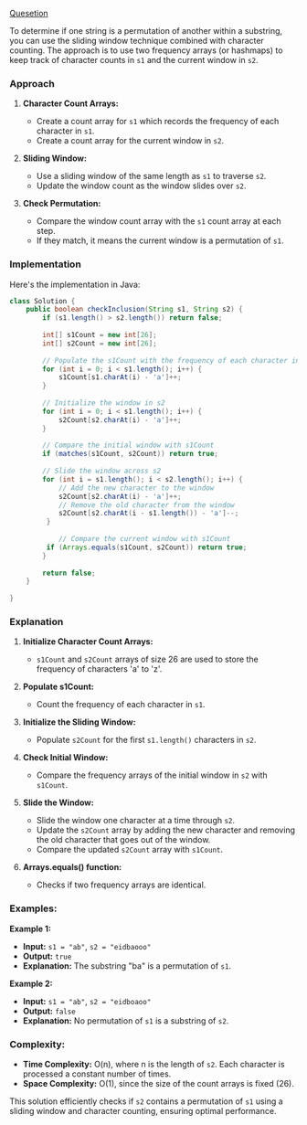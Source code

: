 [Quesetion](https://leetcode.com/problems/permutation-in-string/submissions/1286240894/)

To determine if one string is a permutation of another within a substring, you can use the sliding window technique combined with character counting. The approach is to use two frequency arrays (or hashmaps) to keep track of character counts in `s1` and the current window in `s2`. 

### Approach

1. **Character Count Arrays:**
   - Create a count array for `s1` which records the frequency of each character in `s1`.
   - Create a count array for the current window in `s2`.

2. **Sliding Window:**
   - Use a sliding window of the same length as `s1` to traverse `s2`.
   - Update the window count as the window slides over `s2`.

3. **Check Permutation:**
   - Compare the window count array with the `s1` count array at each step.
   - If they match, it means the current window is a permutation of `s1`.

### Implementation

Here's the implementation in Java:

```java
class Solution {
    public boolean checkInclusion(String s1, String s2) {
        if (s1.length() > s2.length()) return false;
        
        int[] s1Count = new int[26];
        int[] s2Count = new int[26];
        
        // Populate the s1Count with the frequency of each character in s1
        for (int i = 0; i < s1.length(); i++) {
            s1Count[s1.charAt(i) - 'a']++;
        }
        
        // Initialize the window in s2
        for (int i = 0; i < s1.length(); i++) {
            s2Count[s2.charAt(i) - 'a']++;
        }
        
        // Compare the initial window with s1Count
        if (matches(s1Count, s2Count)) return true;
        
        // Slide the window across s2
        for (int i = s1.length(); i < s2.length(); i++) {
            // Add the new character to the window
            s2Count[s2.charAt(i) - 'a']++;
            // Remove the old character from the window
            s2Count[s2.charAt(i - s1.length()) - 'a']--;
         }
            
            // Compare the current window with s1Count
         if (Arrays.equals(s1Count, s2Count)) return true;
        }
        
        return false;
    }
    
}
```

### Explanation

1. **Initialize Character Count Arrays:**
   - `s1Count` and `s2Count` arrays of size 26 are used to store the frequency of characters 'a' to 'z'.

2. **Populate s1Count:**
   - Count the frequency of each character in `s1`.

3. **Initialize the Sliding Window:**
   - Populate `s2Count` for the first `s1.length()` characters in `s2`.

4. **Check Initial Window:**
   - Compare the frequency arrays of the initial window in `s2` with `s1Count`.

5. **Slide the Window:**
   - Slide the window one character at a time through `s2`.
   - Update the `s2Count` array by adding the new character and removing the old character that goes out of the window.
   - Compare the updated `s2Count` array with `s1Count`.

6. **Arrays.equals() function:**
   - Checks if two frequency arrays are identical.

### Examples:

**Example 1:**
- **Input:** `s1 = "ab"`, `s2 = "eidbaooo"`
- **Output:** `true`
- **Explanation:** The substring "ba" is a permutation of `s1`.

**Example 2:**
- **Input:** `s1 = "ab"`, `s2 = "eidboaoo"`
- **Output:** `false`
- **Explanation:** No permutation of `s1` is a substring of `s2`.

### Complexity:
- **Time Complexity:** O(n), where n is the length of `s2`. Each character is processed a constant number of times.
- **Space Complexity:** O(1), since the size of the count arrays is fixed (26).

This solution efficiently checks if `s2` contains a permutation of `s1` using a sliding window and character counting, ensuring optimal performance.

